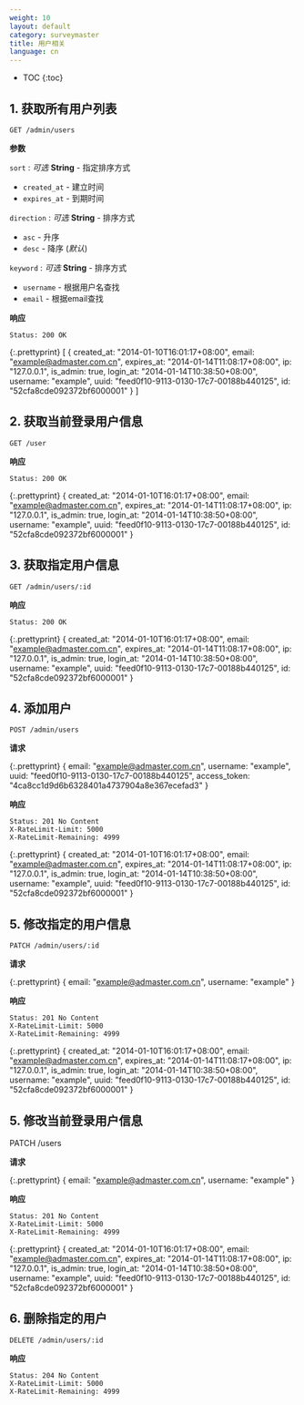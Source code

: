```yaml
---
weight: 10
layout: default
category: surveymaster
title: 用户相关
language: cn
---
```


* TOC
{:toc}

## 1. 获取所有用户列表
	GET /admin/users

**参数**

`sort`
: _可选_ **String** - 指定排序方式

  * `created_at` - 建立时间
  * `expires_at` - 到期时间

`direction`
: _可选_ **String** - 排序方式

  * `asc`  - 升序
  * `desc` - 降序 (_默认_)

`keyword`
: _可选_ **String** - 排序方式

  * `username`  - 根据用户名查找
  * `email`     - 根据email查找

**响应**

    Status: 200 OK

{:.prettyprint}
  [
    {
      created_at: "2014-01-10T16:01:17+08:00",
      email: "example@admaster.com.cn",
      expires_at: "2014-01-14T11:08:17+08:00",
      ip: "127.0.0.1",
      is_admin: true,
      login_at: "2014-01-14T10:38:50+08:00",
      username: "example",
      uuid: "feed0f10-9113-0130-17c7-00188b440125",
      id: "52cfa8cde092372bf6000001"
    }
  ]


## 2. 获取当前登录用户信息
	GET /user

**响应**

    Status: 200 OK

{:.prettyprint}
	{
    created_at: "2014-01-10T16:01:17+08:00",
    email: "example@admaster.com.cn",
    expires_at: "2014-01-14T11:08:17+08:00",
    ip: "127.0.0.1",
    is_admin: true,
    login_at: "2014-01-14T10:38:50+08:00",
    username: "example",
    uuid: "feed0f10-9113-0130-17c7-00188b440125",
    id: "52cfa8cde092372bf6000001"
	}


## 3. 获取指定用户信息
	GET /admin/users/:id

**响应**

    Status: 200 OK

{:.prettyprint}
	{
    created_at: "2014-01-10T16:01:17+08:00",
    email: "example@admaster.com.cn",
    expires_at: "2014-01-14T11:08:17+08:00",
    ip: "127.0.0.1",
    is_admin: true,
    login_at: "2014-01-14T10:38:50+08:00",
    username: "example",
    uuid: "feed0f10-9113-0130-17c7-00188b440125",
    id: "52cfa8cde092372bf6000001"
	}


## 4. 添加用户
	POST /admin/users

**请求**

{:.prettyprint}
	{
    email: "example@admaster.com.cn",
    username: "example",
    uuid: "feed0f10-9113-0130-17c7-00188b440125",
    access_token: "4ca8cc1d9d6b6328401a4737904a8e367ecefad3"
	}

**响应**

    Status: 201 No Content
    X-RateLimit-Limit: 5000
    X-RateLimit-Remaining: 4999

{:.prettyprint}
  {
    created_at: "2014-01-10T16:01:17+08:00",
    email: "example@admaster.com.cn",
    expires_at: "2014-01-14T11:08:17+08:00",
    ip: "127.0.0.1",
    is_admin: true,
    login_at: "2014-01-14T10:38:50+08:00",
    username: "example",
    uuid: "feed0f10-9113-0130-17c7-00188b440125",
    id: "52cfa8cde092372bf6000001"
  }


## 5. 修改指定的用户信息
	PATCH /admin/users/:id

**请求**

{:.prettyprint}
	{
    email: "example@admaster.com.cn",
    username: "example"
	}


**响应**

    Status: 201 No Content
    X-RateLimit-Limit: 5000
    X-RateLimit-Remaining: 4999

{:.prettyprint}
  {
    created_at: "2014-01-10T16:01:17+08:00",
    email: "example@admaster.com.cn",
    expires_at: "2014-01-14T11:08:17+08:00",
    ip: "127.0.0.1",
    is_admin: true,
    login_at: "2014-01-14T10:38:50+08:00",
    username: "example",
    uuid: "feed0f10-9113-0130-17c7-00188b440125",
    id: "52cfa8cde092372bf6000001"
  }


## 5. 修改当前登录用户信息
  PATCH /users

**请求**

{:.prettyprint}
  {
    email: "example@admaster.com.cn",
    username: "example"
  }


**响应**

    Status: 201 No Content
    X-RateLimit-Limit: 5000
    X-RateLimit-Remaining: 4999

{:.prettyprint}
  {
    created_at: "2014-01-10T16:01:17+08:00",
    email: "example@admaster.com.cn",
    expires_at: "2014-01-14T11:08:17+08:00",
    ip: "127.0.0.1",
    is_admin: true,
    login_at: "2014-01-14T10:38:50+08:00",
    username: "example",
    uuid: "feed0f10-9113-0130-17c7-00188b440125",
    id: "52cfa8cde092372bf6000001"
  }


## 6. 删除指定的用户
	DELETE /admin/users/:id

**响应**

    Status: 204 No Content
    X-RateLimit-Limit: 5000
    X-RateLimit-Remaining: 4999

